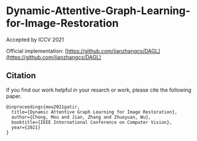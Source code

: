 # Dynamic-Attentive-Graph-Learning-for-Image-Restoration
Accepted by ICCV 2021

Official implementation: [https://github.com/jianzhangcs/DAGL](https://github.com/jianzhangcs/DAGL) 

## Citation
If you find our work helpful in your resarch or work, please cite the following paper.
```
@inproceedings{mou2021gatir,
  title={Dynamic Attentive Graph Learning for Image Restoration},
  author={Chong, Mou and Jian, Zhang and Zhuoyuan, Wu},
  booktitle={IEEE International Conference on Computer Vision},
  year={2021}
}
```
